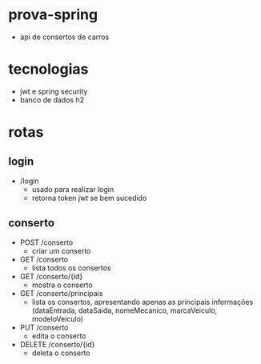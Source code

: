 # prova-spring

- api de consertos de carros

# tecnologias
- jwt e spring security
- banco de dados h2

# rotas

## login
- /login
  - usado para realizar login
  - retorna token jwt se bem sucedido

## conserto
- POST /conserto
  - criar um conserto
- GET /conserto
  - lista todos os consertos
- GET /conserto/{id}
  - mostra o conserto
- GET /conserto/principais
  - lista os consertos, apresentando apenas as principais informações (dataEntrada, dataSaida, nomeMecanico, marcaVeiculo, modeloVeiculo)
- PUT /conserto
  - edita o conserto
- DELETE /conserto/{id}
  - deleta o conserto
